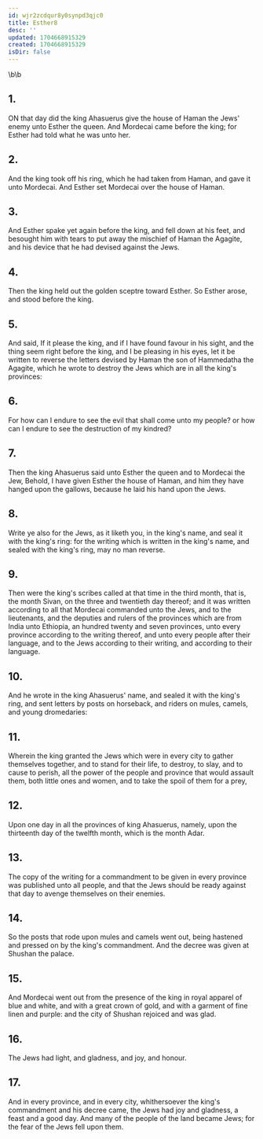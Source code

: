 ```yaml
---
id: wjr2zcdqur8y0synpd3qjc0
title: Esther8
desc: ''
updated: 1704668915329
created: 1704668915329
isDir: false
---
```

\b\b
## 1.
ON that day did the king Ahasuerus give the house of Haman the Jews' enemy unto Esther the queen.  And Mordecai came before the king; for Esther had told what he was unto her.
## 2.
And the king took off his ring, which he had taken from Haman, and gave it unto Mordecai.  And Esther set Mordecai over the house of Haman.
## 3.
And Esther spake yet again before the king, and fell down at his feet, and besought him with tears to put away the mischief of Haman the Agagite, and his device that he had devised against the Jews.
## 4.
Then the king held out the golden sceptre toward Esther.  So Esther arose, and stood before the king.
## 5.
And said, If it please the king, and if I have found favour in his sight, and the thing seem right before the king, and I be pleasing in his eyes, let it be written to reverse the letters devised by Haman the son of Hammedatha the Agagite, which he wrote to destroy the Jews which are in all the king's provinces:
## 6.
For how can I endure to see the evil that shall come unto my people?  or how can I endure to see the destruction of my kindred?
## 7.
Then the king Ahasuerus said unto Esther the queen and to Mordecai the Jew, Behold, I have given Esther the house of Haman, and him they have hanged upon the gallows, because he laid his hand upon the Jews.
## 8.
Write ye also for the Jews, as it liketh you, in the king's name, and seal it with the king's ring: for the writing which is written in the king's name, and sealed with the king's ring, may no man reverse.
## 9.
Then were the king's scribes called at that time in the third month, that is, the month Sivan, on the three and twentieth day thereof; and it was written according to all that Mordecai commanded unto the Jews, and to the lieutenants, and the deputies and rulers of the provinces which are from India unto Ethiopia, an hundred twenty and seven provinces, unto every province according to the writing thereof, and unto every people after their language, and to the Jews according to their writing, and according to their language.
## 10.
And he wrote in the king Ahasuerus' name, and sealed it with the king's ring, and sent letters by posts on horseback, and riders on mules, camels, and young dromedaries:
## 11.
Wherein the king granted the Jews which were in every city to gather themselves together, and to stand for their life, to destroy, to slay, and to cause to perish, all the power of the people and province that would assault them, both little ones and women, and to take the spoil of them for a prey,
## 12.
Upon one day in all the provinces of king Ahasuerus, namely, upon the thirteenth day of the twelfth month, which is the month Adar.
## 13.
The copy of the writing for a commandment to be given in every province was published unto all people, and that the Jews should be ready against that day to avenge themselves on their enemies.
## 14.
So the posts that rode upon mules and camels went out, being hastened and pressed on by the king's commandment.  And the decree was given at Shushan the palace.
## 15.
And Mordecai went out from the presence of the king in royal apparel of blue and white, and with a great crown of gold, and with a garment of fine linen and purple: and the city of Shushan rejoiced and was glad.
## 16.
The Jews had light, and gladness, and joy, and honour.
## 17.
And in every province, and in every city, whithersoever the king's commandment and his decree came, the Jews had joy and gladness, a feast and a good day.  And many of the people of the land became Jews; for the fear of the Jews fell upon them.
